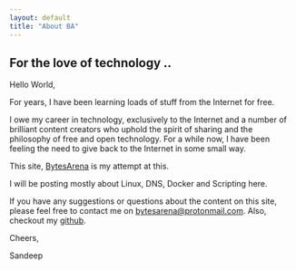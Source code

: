 ```yaml
---
layout: default
title: "About BA"
---
```

## For the love of technology ..

Hello World, 

For years, I have been learning loads of stuff from the Internet for free. 

I owe my career in technology, exclusively to the Internet and a number of brilliant content creators who uphold the spirit of sharing and the philosophy of free and open technology. 
For a while now, I have been feeling the need to give back to the Internet in some small way.

This site, [BytesArena](/) is my attempt at this. 

I will be posting mostly about Linux, DNS, Docker and Scripting here.

If you have any suggestions or questions about the content on this site, please feel free to contact me on [bytesarena@protonmail.com](mailto:bytesarena@protonmail.com). Also, checkout my [github](https://github.com/sandeeprenjith).


Cheers,

Sandeep  
